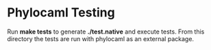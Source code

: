 Phylocaml Testing
=================

Run **make tests** to generate **./test.native** and execute tests. From this
directory the tests are run with phylocaml as an external package.


